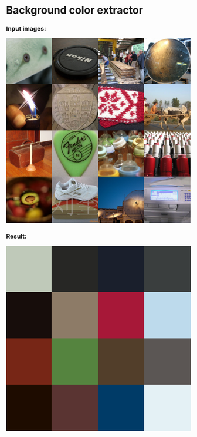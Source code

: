 # Background color extractor

### Input images: 
![input images](examples/original_images.png)

### Result: 
![result images](examples/extracted_images.png)
